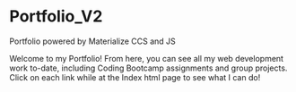 # Portfolio_V2
Portfolio powered by Materialize CCS and JS

Welcome to my Portfolio! From here, you can see all my web development work to-date, including Coding Bootcamp assignments and group projects. Click on each link while at the Index html page to see what I can do!
